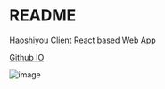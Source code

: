 # README

Haoshiyou Client React based Web App 

[Github IO](https://haoshiyou.github.io/client-react-io)

![image](https://github.com/haoshiyou/client-react/assets/9810521/16d74a35-c115-4668-8b40-29bfd912e48b)

